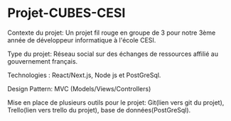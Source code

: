 # Projet-CUBES-CESI

Contexte du projet: Un projet fil rouge en groupe de 3 pour notre 3ème année de développeur informatique à l'école CESI.

Type du projet: Réseau social sur des échanges de ressources affilié au gouvernement français.

Technologies : React/Next.js, Node js et PostGreSql.

Design Pattern: MVC (Models/Views/Controllers)

Mise en place de plusieurs outils pour le projet: Git(lien vers git du projet), Trello(lien vers trello du projet), base de données(PostGreSql).

